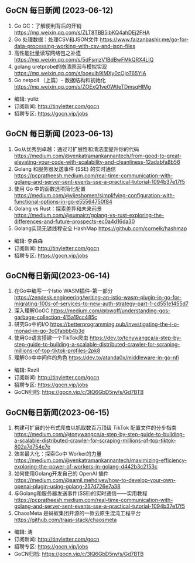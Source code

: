 ## GoCN 每日新闻 (2023-06-12)

1. Go GC：了解便利背后的开销 https://mp.weixin.qq.com/s/ZLT8TBB5ibKQ4ahDEj2FHA
2. Go 处理数据：处理CSV和JSON文件 https://www.faizanbashir.me/go-for-data-processing-working-with-csv-and-json-files
3. 高性能批量读写网络包之补遗 https://mp.weixin.qq.com/s/5dFsmzV1BdBwFMkQRX4LIQ
4. golang uretprobe的崩溃原因与模拟实现 https://mp.weixin.qq.com/s/boeulb9IMXy0cOjoT65YIA
5. Go netpoll （上篇）- 数据结构和初始化 https://mp.weixin.qq.com/s/ZOExQ1ve0WtIeTDmsqHlMg

- 编辑: yuliz
- 订阅新闻: http://tinyletter.com/gocn
- 招聘专区: https://gocn.vip/jobs


## GoCN 每日新闻 (2023-06-13)
 
1. Go从优秀到卓越：通过可扩展性和清洁度提升你的代码 https://medium.com/@venkatramankannantech/from-good-to-great-elevating-your-code-with-scalability-and-cleanliness-12adabfa8b56
2. Golang 和服务器发送事件 (SSE) 的实时通信 https://pcpratheesh.medium.com/real-time-communication-with-golang-and-server-sent-events-sse-a-practical-tutorial-1094b37e17f5
3. 使用 Go 中的函数选项简化配置 https://medium.com/@vijeshomen/simplifying-configuration-with-functional-options-in-go-e55564750f84 
4. Golang vs Rust：探索差异和未来前景 https://medium.com/@sumairz/golang-vs-rust-exploring-the-differences-and-future-prospects-ec0a4d16da30
5. Golang实现无锁线程安全 HashMap https://github.com/cornelk/hashmap

- 编辑: 李森森
- 订阅新闻: http://tinyletter.com/gocn
- 招聘专区: https://gocn.vip/jobs


## GoCN每日新闻(2023-06-14)

1. 在Go中编写一个Istio WASM插件-第一部分 https://zendesk.engineering/writing-an-istio-wasm-plugin-in-go-for-migrating-100s-of-services-to-new-auth-strategy-part-1-cd551e1455d7
2. 深入理解GoGC https://medium.com/@bwoff/understanding-gos-garbage-collection-415a19cc485c
3. 研究Go中的I/O https://betterprogramming.pub/investigating-the-i-o-monad-in-go-3c0fabbb4b3d
4. 使用Go语言搭建一个TikTok爬虫 https://dev.to/tonywangca/a-step-by-step-guide-to-building-a-scalable-distributed-crawler-for-scraping-millions-of-top-tiktok-profiles-2pk8
5. 理解Go中中间件的角色 https://dev.to/atanda0x/middleware-in-go-nfi

* 编辑: Razil
* 订阅新闻: http://tinyletter.com/gocn
* 招聘专区: https://gocn.vip/jobs
* GoCN归档: https://gocn.vip/c/3lQ6GbD5ny/s/Gd7BTB



## GoCN每日新闻(2023-06-15)

1. 构建可扩展的分布式爬虫以抓取数百万顶级 TikTok 配置文件的分步指南
   https://medium.com/@tonywangcn/a-step-by-step-guide-to-building-a-scalable-distributed-crawler-for-scraping-millions-of-top-tiktok-802a7d754e7e
2. 效率最大化：探索Go中 Worker的力量  https://medium.com/@venkatramankannantech/maximizing-efficiency-exploring-the-power-of-workers-in-golang-d442b3c2153c
3. 如何使用Golang开发自己的 OpenAI 插件 https://medium.com/@samil.mehdiyev/how-to-develop-your-own-openai-plugin-using-golang-257d726e7a38
4. 与Golang和服务器发送事件(SSE)的实时通信——实用教程 https://pcpratheesh.medium.com/real-time-communication-with-golang-and-server-sent-events-sse-a-practical-tutorial-1094b37e17f5
5. ChaosMeta 是蚂蚁集团开源的一款云原生混沌工程平台 https://github.com/traas-stack/chaosmeta

* 编辑: 涛
* 订阅新闻: http://tinyletter.com/gocn
* 招聘专区: https://gocn.vip/jobs
* GoCN归档: https://gocn.vip/c/3lQ6GbD5ny/s/Gd7BTB
